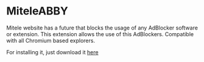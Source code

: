 # MiteleABBY
Mitele website has a future that blocks the usage of any AdBlocker software or extension. 
This extension allows the use of this AdBlockers.
Compatible with all Chromium based explorers.

For installing it, just download it [here](https://chrome.google.com/webstore/detail/mitele-adblock-bypass/pbmomgbfedbpnfhpjaemlklmlfefiooo?hl=es)
